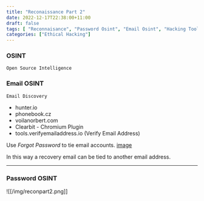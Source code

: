 ```yaml
---
title: "Reconaissance Part 2"
date: 2022-12-17T22:38:00+11:00
draft: false
tags: [ "Reconnaisance", "Password Osint", "Email Osint", "Hacking Tools"]
categories: ["Ethical Hacking"]
---
```


### OSINT
	Open Source Intelligence

### Email OSINT
	Email Discovery
- hunter.io
- phonebook.cz
- voilanorbert.com
- Clearbit - Chromium Plugin
- tools.verifyemailaddress.io (Verify Email Address)

Use _Forgot Password_ to tie email accounts.
[image]("https://notes.ashishghimire.com/posts/img/reconpart2.png?raw=true)

In this way a recovery email can be tied to another email address.

---

### Password OSINT
![[/img/reconpart2.png]]
